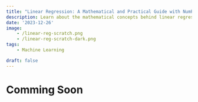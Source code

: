 ```yaml
---
title: "Linear Regression: A Mathematical and Practical Guide with NumPy"
description: Learn about the mathematical concepts behind linear regression and how to implement them using NumPy in Python.
date: '2023-12-26'
image: 
    - /linear-reg-scratch.png
    - /linear-reg-scratch-dark.png
tags: 
    - Machine Learning

draft: false
---
```



# Comming Soon